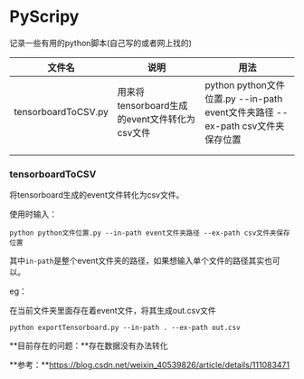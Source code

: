 # PyScripy
记录一些有用的python脚本(自己写的或者网上找的)



| 文件名              | 说明                                          | 用法                                                         |
| ------------------- | --------------------------------------------- | ------------------------------------------------------------ |
| tensorboardToCSV.py | 用来将tensorboard生成的event文件转化为csv文件 | python python文件位置.py --in-path event文件夹路径 --ex-path csv文件夹保存位置 |
|                     |                                               |                                                              |
|                     |                                               |                                                              |

### tensorboardToCSV

将tensorboard生成的event文件转化为csv文件。

使用时输入：

```
python python文件位置.py --in-path event文件夹路径 --ex-path csv文件夹保存位置
```

其中`in-path`是整个event文件夹的路径，如果想输入单个文件的路径其实也可以。

eg：

在当前文件夹里面存在着event文件，将其生成out.csv文件

```
python exportTensorboard.py --in-path . --ex-path out.csv
```

**目前存在的问题：**存在数据没有办法转化

**参考：**https://blog.csdn.net/weixin_40539826/article/details/111083471